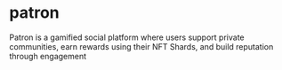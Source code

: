 # patron
 Patron is a gamified social platform where users support private communities, earn rewards using their NFT Shards, and build reputation through engagement
